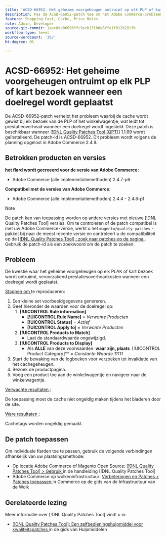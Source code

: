 ```yaml
---
title: 'ACSD-66952: Het geheime voorgeheugen ontruimt op elk PLP of kart bezoek wanneer een doelregel wordt geplaatst'
description: Pas de ACSD-66952-patch toe om het Adobe Commerce-probleem op te lossen, waarbij de cache tijdens elk bezoek van de PLP of het winkelwagentje werd gewist, wat onnodige prestatieoverhead tot gevolg had wanneer een doelregel werd ingesteld.
feature: Shopping Cart, Cache, Price Rules
role: Admin, Developer
source-git-commit: 1aec8de86696ffc9ecb13100e6ffa1f912b281fb
workflow-type: tm+mt
source-wordcount: '367'
ht-degree: 0%

---
```



# ACSD-66952: Het geheime voorgeheugen ontruimt op elk PLP of kart bezoek wanneer een doelregel wordt geplaatst

De ACSD-66952-patch verhelpt het probleem waarbij de cache wordt gewist bij elk bezoek van de PLP of het winkelwagentje, wat leidt tot prestatieoverhead wanneer een doelregel wordt ingesteld. Deze patch is beschikbaar wanneer [[!DNL Quality Patches Tool (QPT)]](/help/tools/quality-patches-tool/quality-patches-tool-to-self-serve-quality-patches.md) 1.1.69 wordt geïnstalleerd. De patch-id is ACSD-66952. Dit probleem wordt volgens de planning opgelost in Adobe Commerce 2.4.9.

## Betrokken producten en versies

**het flard wordt gecreeerd voor de versie van Adobe Commerce:**

* Adobe Commerce (alle implementatiemethoden) 2.4.7-p6

**Compatibel met de versies van Adobe Commerce:**

* Adobe Commerce (alle implementatiemethoden) 2.4.4 - 2.4.8-p1

>[!NOTE]
>
>De patch kan van toepassing worden op andere versies met nieuwe [!DNL Quality Patches Tool] versies. Om te controleren of de patch compatibel is met uw Adobe Commerce-versie, werkt u het `magento/quality-patches` -pakket bij naar de meest recente versie en controleert u de compatibiliteit op de [[!DNL Quality Patches Tool] : zoek naar patches op de pagina ](https://experienceleague.adobe.com/tools/commerce-quality-patches/index.html) . Gebruik de patch-id als een zoekwoord om de patch te zoeken.

## Probleem

De kwestie waar het geheime voorgeheugen op elk PLAK of kart bezoek wordt ontruimd, veroorzakend prestatiesoverheadkosten wanneer een doelregel wordt geplaatst.

<u> Stappen om </u> te reproduceren:

1. Een kleine set voorbeeldgegevens genereren.
1. Geef hieronder de waarden voor de doelregel op:
   1. **[!UICONTROL Rule information]**
      * **[!UICONTROL Rule Name]** = *Verwante Producten*
      * **[!UICONTROL Status]** = *Actief*
      * **[!UICONTROL Apply to]** = *Verwante Producten*
   1. **[!UICONTROL Products to Match]**
      * Laat de standaardwaarde ongewijzigd.
   1. **[!UICONTROL Products to Display]**
      * Als **ALLE** van deze voorwaarden **&#x200B; waar zijn, plaats &#x200B;** [!UICONTROL Product Category]** = *Constante Waarde 11111*
1. Start de bewaking van de logboeken voor verzoeken tot invalidatie van het cachegeheugen.
1. Bezoek de productpagina.
1. Voeg een product toe aan de winkelwagentje en navigeer naar de winkelwagentje.

<u> Verwachte resultaten </u>:

De toepassing moet de cache niet ongeldig maken tijdens het bladeren door de site.

<u> Ware resultaten </u>:

Cachetags worden ongeldig gemaakt.

## De patch toepassen

Om individuele flarden toe te passen, gebruik de volgende verbindingen afhankelijk van uw plaatsingsmethode:

* Op locatie Adobe Commerce of Magento Open Source: [[!DNL Quality Patches Tool] > Gebruik ](/help/tools/quality-patches-tool/usage.md) in de handleiding [!DNL Quality Patches Tool]
* Adobe Commerce op wolkeninfrastructuur: [ Verbeteringen en Patches > Patches toepassen ](https://experienceleague.adobe.com/docs/commerce-cloud-service/user-guide/develop/upgrade/apply-patches.html) in Commerce op de gids van de Infrastructuur van de Wolk

## Gerelateerde lezing

Meer informatie over [!DNL Quality Patches Tool] vindt u in:

* [[!DNL Quality Patches Tool]: Een zelfbedieningshulpmiddel voor kwaliteitspatches ](/help/tools/quality-patches-tool/quality-patches-tool-to-self-serve-quality-patches.md) in de gids van Hulpmiddelen
